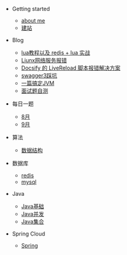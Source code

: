 - Getting started
    - [about me](README.md)
    - [建站](buildDocsify/建站.md)

- Blog
    - [lua教程以及 redis + lua 实战](blog/lua.md)
    - [Liunx网络服务报错](blog/Linux网络报错.md)
    - [Docsify 的 LiveReload 脚本报错解决方案](blog/LiveReload超时.md)
    - [swagger3踩坑](blog/swagger3踩坑.md)
    - [一篇搞定JVM](blog/一篇搞定JVM.md)
    - [面试题自测](blog/自测.md)

[//]: # (    - [《凤凰架构》阅读笔记]&#40;blog/凤凰架构在读.md&#41;)

- 每日一题
    - [8月](algorithm/8月.md)
    - [9月](algorithm/9月.md)

- 算法
    - [数据结构](algorithm/数据结构.md)

- 数据库
    - [redis](数据库/redis.md)
    - [mysql](数据库/mysql.md)

- Java
    - [Java基础](java/Java基础.md)
    - [Java并发](java/Java并发.md)
    - [Java集合](java/Java集合.md)

- Spring Cloud
    - [Spring](spring/spring.md)


